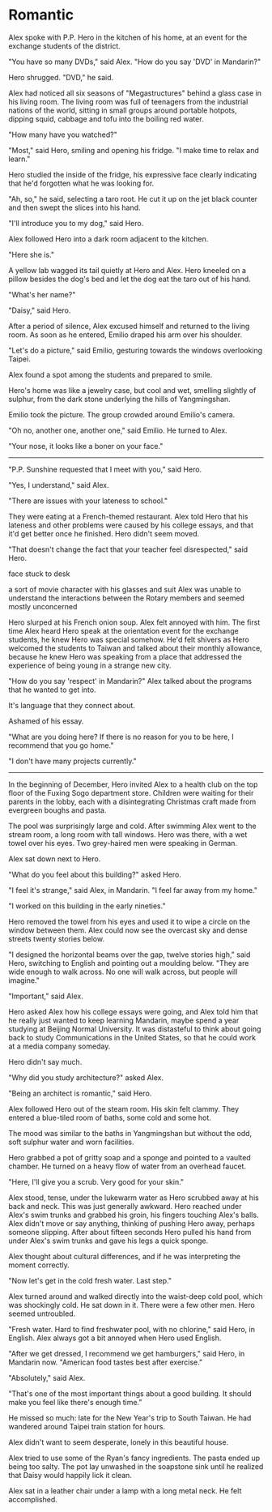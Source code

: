 # Romantic

Alex spoke with P.P. Hero in the kitchen of his home, at an event for the
exchange students of the district.

"You have so many DVDs," said Alex. "How do you say 'DVD' in Mandarin?"

Hero shrugged. "DVD," he said.

Alex had noticed all six seasons of "Megastructures" behind a glass case in his
living room.  The living room was full of teenagers from the industrial nations
of the world, sitting in small groups around portable hotpots, dipping squid,
cabbage and tofu into the boiling red water.

"How many have you watched?"

"Most," said Hero, smiling and opening his fridge. "I make time to relax and
learn."

Hero studied the inside of the fridge, his expressive face clearly indicating
that he'd forgotten what he was looking for.

"Ah, so," he said, selecting a taro root. He cut it up on the jet black counter
and then swept the slices into his hand.

"I'll introduce you to my dog," said Hero.

Alex followed Hero into a dark room adjacent to the kitchen.

"Here she is."

A yellow lab wagged its tail quietly at Hero and Alex. Hero kneeled on a pillow
besides the dog's bed and let the dog eat the taro out of his hand.

"What's her name?"

"Daisy," said Hero.

After a period of silence, Alex excused himself and returned to the living room.
As soon as he entered, Emilio draped his arm over his shoulder.

"Let's do a picture," said Emilio, gesturing towards the windows overlooking
Taipei.

Alex found a spot among the students and prepared to smile.

Hero's home was like a jewelry case, but cool and wet, smelling slightly of
sulphur, from the dark stone underlying the hills of Yangmingshan.

Emilio took the picture. The group crowded around Emilio's camera.

"Oh no, another one, another one," said Emilio.  He turned to Alex.

"Your nose, it looks like a boner on your face."

---

"P.P. Sunshine requested that I meet with you," said Hero.

"Yes, I understand," said Alex.

"There are issues with your lateness to school."

They were eating at a French-themed restaurant. Alex told Hero that his lateness
and other problems were caused by his college essays, and that it'd get better
once he finished. Hero didn't seem moved.

"That doesn't change the fact that your teacher feel disrespected," said Hero.

face stuck to desk

a sort of movie character with his glasses and suit
Alex was unable to understand the interactions between the Rotary members and
seemed mostly unconcerned

Hero slurped at his French onion soup. Alex felt annoyed with him. The first
time Alex heard Hero speak at the orientation event for the exchange students,
he knew Hero was special somehow. He'd felt shivers as Hero welcomed the
students to Taiwan and talked about their monthly allowance, because he knew
Hero was speaking from a place that addressed the experience of being young in a
strange new city.

"How do you say 'respect' in Mandarin?"
Alex talked about the programs that he wanted to get into.

It's language that they connect about.

Ashamed of his essay.

"What are you doing here? If there is no reason for you to be here, I recommend
that you go home."

"I don't have many projects currently."

---

In the beginning of December, Hero invited Alex to a health club on the top
floor of the Fuxing Sogo department store. Children were waiting for their
parents in the lobby, each with a disintegrating Christmas craft made from
evergreen boughs and pasta.

The pool was surprisingly large and cold. After swimming Alex went to the stream
room, a long room with tall windows. Hero was there, with a wet towel over his
eyes. Two grey-haired men were speaking in German.

Alex sat down next to Hero.

"What do you feel about this building?" asked Hero.

"I feel it's strange," said Alex, in Mandarin. "I feel far away from my home."

"I worked on this building in the early nineties."

Hero removed the towel from his eyes and used it to wipe a circle on the window
between them. Alex could now see the overcast sky and dense streets twenty
stories below.

"I designed the horizontal beams over the gap, twelve stories high," said Hero,
switching to English and pointing out a moulding below.  "They are wide enough
to walk across. No one will walk across, but people will imagine."

"Important," said Alex.

Hero asked Alex how his college essays were going, and Alex told him that he
really just wanted to keep learning Mandarin, maybe spend a year studying at
Beijing Normal University. It was distasteful to think about going back to study
Communications in the United States, so that he could work at a media company
someday.

Hero didn't say much.

"Why did you study architecture?" asked Alex.

"Being an architect is romantic," said Hero.

Alex followed Hero out of the steam room. His skin felt clammy. They entered a
blue-tiled room of baths, some cold and some hot.

The mood was similar to the baths in Yangmingshan but without the odd, soft
sulphur water and worn facilities.

Hero grabbed a pot of gritty soap and a sponge and pointed to a vaulted chamber.
He turned on a heavy flow of water from an overhead faucet.

"Here, I'll give you a scrub. Very good for your skin."

Alex stood, tense, under the lukewarm water as Hero scrubbed away at his back
and neck. This was just generally awkward. Hero reached under Alex's swim trunks
and grabbed his groin, his fingers touching Alex's balls. Alex didn't move or
say anything, thinking of pushing Hero away, perhaps someone slipping. After
about fifteen seconds Hero pulled his hand from under Alex's swim trunks and
gave his legs a quick sponge.

Alex thought about cultural differences, and if he was interpreting the moment
correctly.

"Now let's get in the cold fresh water. Last step."

Alex turned around and walked directly into the waist-deep cold pool, which was
shockingly cold. He sat down in it. There were a few other men. Hero seemed
untroubled.

"Fresh water. Hard to find freshwater pool, with no chlorine," said Hero, in
English. Alex always got a bit annoyed when Hero used English.

"After we get dressed, I recommend we get hamburgers," said Hero, in Mandarin
now. "American food tastes best after exercise."

"Absolutely," said Alex.


"That's one of the most important things about a good building. It should make
you feel like there's enough time."

He missed so much: late for the New Year's trip to South Taiwan. He had
wandered around Taipei train station for hours.


Alex didn't want to seem desperate, lonely in this beautiful house.

Alex tried to use some of the Ryan's fancy ingredients. The pasta ended up being
too salty. The pot lay unwashed in the soapstone sink until he realized that
Daisy would happily lick it clean.

Alex sat in a leather chair under a lamp with a long metal neck. He felt
accomplished.

